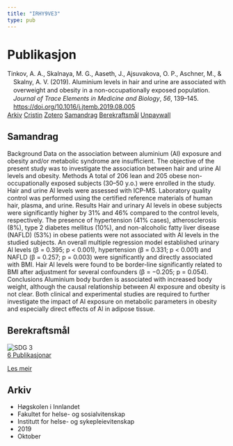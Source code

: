 ```yaml
---
title: "IRHY9VE3"
type: pub
---
```

<h1>Publikasjon</h1>
<article id="csl-bib-container-IRHY9VE3" class="csl-bib-container">
  <div class="csl-bib-body" style="line-height: 1.35; padding-left: 1em; text-indent:-1em;">
  <div class="csl-entry">Tinkov, A. A., Skalnaya, M. G., Aaseth, J., Ajsuvakova, O. P., Aschner, M., &amp; Skalny, A. V. (2019). Aluminium levels in hair and urine are associated with overweight and obesity in a non-occupationally exposed population. <i>Journal of Trace Elements in Medicine and Biology</i>, <i>56</i>, 139&#x2013;145. <a href="https://doi.org/10.1016/j.jtemb.2019.08.005">https://doi.org/10.1016/j.jtemb.2019.08.005</a></div>
</div>
  <div class="csl-bib-buttons">
    <a href="#taxonomy-article-IRHY9VE3" class="csl-bib-button">Arkiv</a>
    <a href="https://app.cristin.no/results/show.jsf?id=1738533" alt="Cristin URL" class="csl-bib-button">Cristin</a>
    <a href="http://zotero.org/groups/5402882/items/IRHY9VE3" alt="Zotero URL" class="csl-bib-button">Zotero</a>
    <a href="#abstract-article-IRHY9VE3" class="csl-bib-button">Samandrag</a>
    <a href="#sdg-article-IRHY9VE3" class="csl-bib-button">Berekraftsmål</a>
    <a href="https://doi.org/10.1016/j.jtemb.2019.08.005" class="csl-bib-button">Unpaywall</a>
  </div>
  <div id="csl-bib-meta-container-IRHY9VE3"></div>
</article>
<div id="csl-bib-meta-IRHY9VE3" class="csl-bib-meta">
  <article id="abstract-article-IRHY9VE3" class="abstract-article">
    <h1>Samandrag</h1>
    Background Data on the association between aluminium (Al) exposure and obesity and/or metabolic syndrome are insufficient. The objective of the present study was to investigate the association between hair and urine Al levels and obesity. Methods A total of 206 lean and 205 obese non-occupationally exposed subjects (30–50 y.o.) were enrolled in the study. Hair and urine Al levels were assessed with ICP-MS. Laboratory quality control was performed using the certified reference materials of human hair, plasma, and urine. Results Hair and urinary Al levels in obese subjects were significantly higher by 31% and 46% compared to the control levels, respectively. The presence of hypertension (41% cases), atherosclerosis (8%), type 2 diabetes mellitus (10%), and non-alcoholic fatty liver disease (NAFLD) (53%) in obese patients were not associated with Al levels in the studied subjects. An overall multiple regression model established urinary Al levels (β = 0.395; p &lt; 0.001), hypertension (β = 0.331; p &lt; 0.001) and NAFLD (β = 0.257; p = 0.003) were significantly and directly associated with BMI. Hair Al levels were found to be border-line significantly related to BMI after adjustment for several confounders (β = −0.205; p = 0.054). Conclusions Aluminium body burden is associated with increased body weight, although the causal relationship between Al exposure and obesity is not clear. Both clinical and experimental studies are required to further investigate the impact of Al exposure on metabolic parameters in obesity and especially direct effects of Al in adipose tissue.
  </article>
  <article id="sdg-article-IRHY9VE3" class="sdg-article">
    <h1>Berekraftsmål</h1>
    <div class="sdg-container"><div id="sdg3" class="sdg"> <img src="{{< params subfolder >}}images/sdg/sdg03_no.png" class="image" alt="SDG 3"> <div class="sdg-overlay"> <a href="{{< params subfolder >}}no/archive/?sdg=3#archive" class="sdg-publication-count"><span>6</span> Publikasjonar</a> <p><a href="NA" class="sdg-read-more">Les meir</a></p> </div> </div></div>
  </article>
  <article id="taxonomy-article-IRHY9VE3" class="taxonomy-article">
    <h1>Arkiv</h1>
    <ul>
      <li>Høgskolen i Innlandet</li>
      <li>Fakultet for helse- og sosialvitenskap</li>
      <li>Institutt for helse- og sykepleievitenskap</li>
      <li>2019</li>
      <li>Oktober</li>
    </ul>
  </article>
</div>
